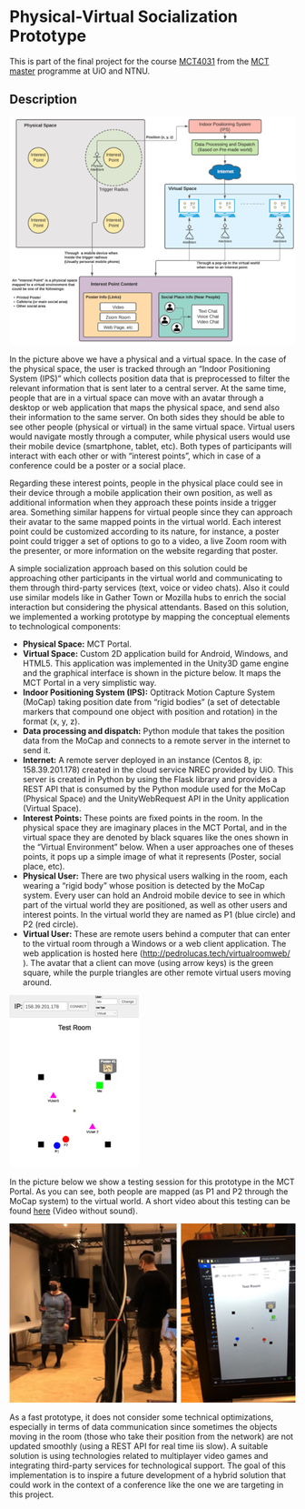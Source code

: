 # Physical-Virtual Socialization Prototype

This is part of the final project for the course [MCT4031](https://www.uio.no/studier/emner/hf/imv/MCT4031/) from 
the [MCT master](https://mct-master.github.io/) programme at UiO and NTNU.

## Description

![Hybrid Concept](https://github.com/pedro-lucas-bravo/physical-virtual-socialization-tool/blob/master/images/hybridConcept.png)

In the picture above we have a physical and a virtual space. In the case of the physical space, the user is tracked through an “Indoor Positioning System (IPS)” which collects position data that is preprocessed to filter the relevant information that is sent later to a central server. At the same time, people that are in a virtual space can move with an avatar through a desktop or web application that maps the physical space, and send also their information to the same server. On both sides they should be able to see other people (physical or virtual) in the same virtual space. Virtual users would navigate mostly through a computer, while physical users would use their mobile device (smartphone, tablet, etc). Both types of participants will interact with each other or with “interest points”, which in case of a conference could be a poster or a social place. 

Regarding these interest points, people in the physical place could see in their device through a mobile application their own position, as well as additional information when they approach these points inside a trigger area. Something similar happens for virtual people since they can approach their avatar to the same mapped points in the virtual world. Each interest point could be customized according to its nature, for instance, a poster point could trigger a set of options to go to a video, a live Zoom room with the presenter, or more information on the website regarding that poster. 

A simple socialization approach based on this solution could be approaching other participants in the virtual world and communicating to them through third-party services (text, voice or video chats). Also it could use similar models like in Gather Town or Mozilla hubs to enrich the social interaction but considering the physical attendants. 
Based on this solution, we implemented a working prototype by mapping the conceptual elements to technological components:

* **Physical Space:** MCT Portal.
* **Virtual Space:** Custom 2D application build for Android, Windows, and HTML5. This application was implemented in the Unity3D game engine and the graphical interface is shown in the picture below. It maps the MCT Portal in a very simplistic way.
* **Indoor Positioning System (IPS):** Optitrack Motion Capture System (MoCap) taking position date from “rigid bodies” (a set of detectable markers that compound one object with position and rotation) in the format (x, y, z).
* **Data processing and dispatch:** Python module that takes the position data from the MoCap  and connects to a remote server in the internet to send it.
* **Internet:**  A remote server deployed in an instance (Centos 8, ip: 158.39.201.178) created in the cloud service NREC provided by UiO. This server is created in Python by using the Flask library and provides a REST API that is consumed by the Python module used for the MoCap (Physical Space) and the UnityWebRequest API in the Unity application (Virtual Space).
* **Interest Points:** These points are fixed points in the room. In the physical space they are imaginary places in the MCT Portal, and in the virtual space they are denoted by black squares like the ones shown in the “Virtual Environment” below. When a user approaches one of theses points, it pops up a simple image of what it represents (Poster, social place, etc).
* **Physical User:** There are two physical users walking in the room, each wearing a “rigid body” whose position is detected by the MoCap system. Every user can hold an Android mobile device to see in which part of the virtual world they are positioned, as well as other users and interest points. In the virtual world they are named as P1 (blue circle) and P2 (red circle).
* **Virtual User:** These are remote users behind a computer that can enter to the virtual room through a Windows or a web client application. The web application is hosted here (http://pedrolucas.tech/virtualroomweb/ ). The avatar that a client can move (using arrow keys) is the green square, while the purple triangles are other remote virtual users moving around.

![Virtual Space](https://github.com/pedro-lucas-bravo/physical-virtual-socialization-tool/blob/master/images/virtualSpace.png)

In the picture below we show a testing session for this prototype in the MCT Portal. As you can see, both people are mapped (as P1 and P2 through the MoCap system) to the virtual world. A short video about this testing can be found [here](https://www.youtube.com/watch?v=ZIbpIhHn1g4) (Video without sound).

![Physical Space](https://github.com/pedro-lucas-bravo/physical-virtual-socialization-tool/blob/master/images/physicalSpace.png)

As a fast prototype, it does not consider some technical optimizations, especially in terms of data communication since sometimes the objects moving in the room (those who take their position from the network) are not updated smoothly (using a REST API for real time iis slow). A suitable solution is using technologies related to multiplayer video games and integrating third-party services for technological support.  The goal of this implementation is to inspire a future development of a hybrid solution that could work in the context of a conference like the one we are targeting in this project.
